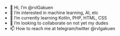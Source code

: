 - 👋 Hi, I’m @rvlGakuen
- 👀 I’m interested in machine learning, AI, etc
- 🌱 I’m currently learning Kotlin, PHP, HTML, CSS
- 💞️ I’m looking to collaborate on not yet my dudes
- 📫 How to reach me at telegram/twitter @rvlgakuen

<!---
rvlGakuen/rvlGakuen is a ✨ special ✨ repository because its `README.md` (this file) appears on your GitHub profile.
You can click the Preview link to take a look at your changes.
--->
